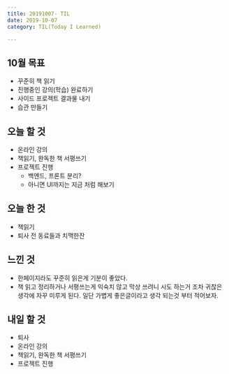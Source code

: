 ```yaml
---
title: 20191007- TIL
date: 2019-10-07
category: TIL(Today I Learned)

---
```


## 10월 목표

- 꾸준히 책 읽기
- 진행중인 강의(학습) 완료하기
- 사이드 프로젝트 결과물 내기
- 습관 만들기

## 오늘 할 것

- 온라인 강의
- 책읽기, 완독한 책 서평쓰기
- 프로젝트 진행
  - 백엔드, 프론트 분리? 
  - 아니면 UI까지는 지금 처럼 해보기


## 오늘 한 것

- 책읽기
- 퇴사 전 동료들과 치맥한잔

## 느낀 것
- 한페이지라도 꾸준히 읽은게 기분이 좋았다.
- 책 읽고 정리하거나 서평쓰는게 익숙치 않고 막상 쓰려니 시도 하는거 조차 귀찮은 생각에
  자꾸 미루게 된다. 일단 가볍게 좋은글이라고 생각 되는것 부터 적어보자.

## 내일 할 것
  
- 퇴사
- 온라인 강의
- 책읽기, 완독한 책 서평쓰기
- 프로젝트 진행